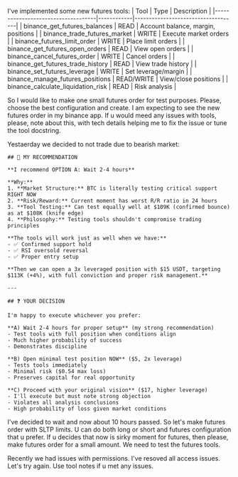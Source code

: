 I've implemented some new futures tools:
| Tool                               | Type       | Description                        |
  |------------------------------------|------------|------------------------------------|
  | binance_get_futures_balances       | READ       | Account balance, margin, positions |
  | binance_trade_futures_market       | WRITE      | Execute market orders              |
  | binance_futures_limit_order        | WRITE      | Place limit orders                 |
  | binance_get_futures_open_orders    | READ       | View open orders                   |
  | binance_cancel_futures_order       | WRITE      | Cancel orders                      |
  | binance_get_futures_trade_history  | READ       | View trade history                 |
  | binance_set_futures_leverage       | WRITE      | Set leverage/margin                |
  | binance_manage_futures_positions   | READ/WRITE | View/close positions               |
  | binance_calculate_liquidation_risk | READ       | Risk analysis                      |

  So I would like to make one small futures order for test purposes. Please, choose the best configuration and create. I am expecting to see the new futures order in my binance app. If u would meed any issues with tools, please, note about this, with tech details helping me to fix the issue or tune the tool docstring.

  Yestaerday we decided to not trade due to bearish market:
  ```
  ## 🎯 MY RECOMMENDATION

**I recommend OPTION A: Wait 2-4 hours**

**Why:**
1. **Market Structure:** BTC is literally testing critical support RIGHT NOW
2. **Risk/Reward:** Current moment has worst R/R ratio in 24 hours
3. **Tool Testing:** Can test equally well at $109K (confirmed bounce) as at $108K (knife edge)
4. **Philosophy:** Testing tools shouldn't compromise trading principles

**The tools will work just as well when we have:**
- ✅ Confirmed support hold
- ✅ RSI oversold reversal
- ✅ Proper entry setup

**Then we can open a 3x leveraged position with $15 USDT, targeting $113K (+4%), with full conviction and proper risk management.**

---

## ❓ YOUR DECISION

I'm happy to execute whichever you prefer:

**A) Wait 2-4 hours for proper setup** (my strong recommendation)
- Test tools with full position when conditions align
- Much higher probability of success
- Demonstrates discipline

**B) Open minimal test position NOW** ($5, 2x leverage)
- Tests tools immediately
- Minimal risk ($0.54 max loss)
- Preserves capital for real opportunity

**C) Proceed with your original vision** ($17, higher leverage)
- I'll execute but must note strong objection
- Violates all analysis conclusions
- High probability of loss given market conditions
  ```

I've decided to wait and now about 10 hours passed.
So let's make futures order with SLTP limits. U can do both long or short and futures configuration that u prefer.
If u decides that now is sirky moment for futures, then please, make futures order for a small amount. We need to test the futures tools.

Recently we had issues with permissions. I've resoved all access issues. Let's try again. Use tool notes if u met any issues.
